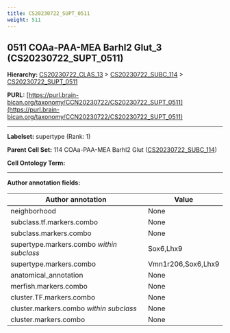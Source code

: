 ```yaml
---
title: CS20230722_SUPT_0511
weight: 511
---
```

## 0511 COAa-PAA-MEA Barhl2 Glut_3 (CS20230722_SUPT_0511)
<b>Hierarchy: </b>
[CS20230722_CLAS_13](../CS20230722_CLAS_13) >
[CS20230722_SUBC_114](../CS20230722_SUBC_114) >
[CS20230722_SUPT_0511](../CS20230722_SUPT_0511)

**PURL:** [https://purl.brain-bican.org/taxonomy/CCN20230722/CS20230722_SUPT_0511](https://purl.brain-bican.org/taxonomy/CCN20230722/CS20230722_SUPT_0511)

---


**Labelset:** supertype (Rank: 1)

**Parent Cell Set:** 114 COAa-PAA-MEA Barhl2 Glut ([CS20230722_SUBC_114](../CS20230722_SUBC_114))



**Cell Ontology Term:** 

[MARKER GENES.]: #


---

[TRANSFERRED ANNOTATIONS.]: #


[AUTHOR ANNOTATION FIELDS.]: #


**Author annotation fields:**

| Author annotation | Value |
|-------------------|-------|
|neighborhood|None|
|subclass.tf.markers.combo|None|
|subclass.markers.combo|None|
|supertype.markers.combo _within subclass_|Sox6,Lhx9|
|supertype.markers.combo|Vmn1r206,Sox6,Lhx9|
|anatomical_annotation|None|
|merfish.markers.combo|None|
|cluster.TF.markers.combo|None|
|cluster.markers.combo _within subclass_|None|
|cluster.markers.combo|None|
